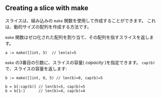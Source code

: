 ## Creating a slice with make

スライスは、組み込みの `make` 関数を使用して作成することができます。 これは、動的サイズの配列を作成する方法です。

`make` 関数はゼロ化された配列を割り当て、その配列を指すスライスを返します。

```
a := make([]int, 5)  // len(a)=5
```

`make` の3番目の引数に、スライスの容量( *capacity* )を指定できます。 `cap(b)` で、スライスの容量を返します:

```
b := make([]int, 0, 5) // len(b)=0, cap(b)=5

b = b[:cap(b)] // len(b)=5, cap(b)=5
b = b[1:]      // len(b)=4, cap(b)=4
```